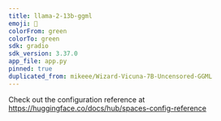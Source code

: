 ```yaml
---
title: llama-2-13b-ggml
emoji: 🚀
colorFrom: green
colorTo: green
sdk: gradio
sdk_version: 3.37.0
app_file: app.py
pinned: true
duplicated_from: mikeee/Wizard-Vicuna-7B-Uncensored-GGML
---
```


Check out the configuration reference at https://huggingface.co/docs/hub/spaces-config-reference
